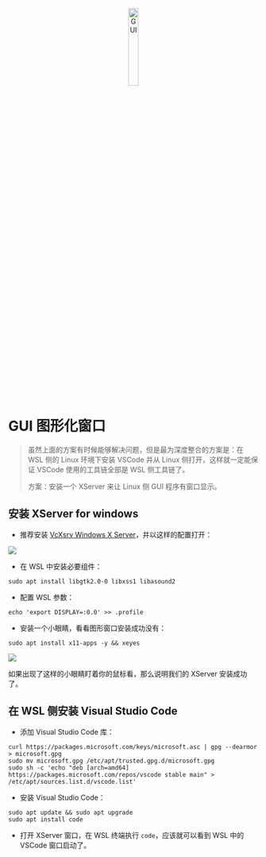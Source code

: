 <div align="center"><img src="https://i.loli.net/2018/10/17/5bc6e46095239.png" alt="GUI" width="20%"/></div>

# GUI 图形化窗口

> 虽然上面的方案有时候能够解决问题，但是最为深度整合的方案是：在 WSL 侧的 Linux 环境下安装 VSCode 并从 Linux 侧打开，这样就一定能保证 VSCode 使用的工具链全部是 WSL 侧工具链了。
> 
> 方案：安装一个 XServer 来让 Linux 侧 GUI 程序有窗口显示。

## 安装 XServer for windows

- 推荐安装 [VcXsrv Windows X Server](https://sourceforge.net/projects/vcxsrv/)，并以这样的配置打开：

![](https://i.loli.net/2018/10/01/5bb1c9d292ce0.jpg)

- 在 WSL 中安装必要组件：

```shell
sudo apt install libgtk2.0-0 libxss1 libasound2
```

- 配置 WSL 参数：

```shell
echo 'export DISPLAY=:0.0' >> .profile
```

- 安装一个小眼睛，看看图形窗口安装成功没有：

```shell
sudo apt install x11-apps -y && xeyes
```

![](https://i.loli.net/2018/10/01/5bb1cc9565f02.png)

如果出现了这样的小眼睛盯着你的鼠标看，那么说明我们的 XServer 安装成功了。

## 在 WSL 侧安装 Visual Studio Code

- 添加 Visual Studio Code 库：

```shell
curl https://packages.microsoft.com/keys/microsoft.asc | gpg --dearmor > microsoft.gpg
sudo mv microsoft.gpg /etc/apt/trusted.gpg.d/microsoft.gpg
sudo sh -c 'echo "deb [arch=amd64] https://packages.microsoft.com/repos/vscode stable main" > /etc/apt/sources.list.d/vscode.list'
```

- 安装 Visual Studio Code：

```shell
sudo apt update && sudo apt upgrade
sudo apt install code
```

- 打开 XServer 窗口，在 WSL 终端执行 `code`，应该就可以看到 WSL 中的 VSCode 窗口启动了。
